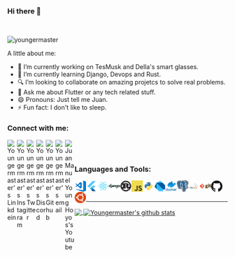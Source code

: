 ### Hi there 👋

<br>

<p align="left"> <img src="https://komarev.com/ghpvc/?username=youngermaster&label=Views&color=blue&style=plastic" alt="youngermaster" /> </p>


A little about me:

- 🔭 I’m currently working on TesMusk and Della's smart glasses.
- 📙 I’m currently learning Django, Devops and Rust.
- 🔍 I’m looking to collaborate on amazing projetcs to solve real problems. 
- 💬 Ask me about Flutter or any tech related stuff.  
- 😄 Pronouns: Just tell me Juan.
- ⚡ Fun fact: I don't like to sleep.

### Connect with me:

<a href="https://www.linkedin.com/in/juan-manuel-young-hoyos-701653157">
  <img align="left" alt="Youngermaster's Linkdein" width="22px" src="https://cdn.jsdelivr.net/npm/simple-icons@v3/icons/linkedin.svg" />
</a>

<a href="https://instagram.com/jmyounghoyos">
  <img align="left" alt="Youngermaster's Instagram" width="22px" src="https://cdn.jsdelivr.net/npm/simple-icons@v3/icons/instagram.svg" />
</a>

<a href="https://twitter.com/jmyounghoyos">
  <img align="left" alt="Youngermaster's Twitter" width="22px" src="https://cdn.jsdelivr.net/npm/simple-icons@v3/icons/twitter.svg" />
</a>

<a href="https://discordhub.com/profile/412340197640896513">
  <img align="left" alt="Youngermaster's Discord" width="22px" src="https://cdn.jsdelivr.net/npm/simple-icons@v3/icons/discord.svg" />
</a>

<a href="https://github.com/Youngermaster">
  <img align="left" alt="Youngermaster's Github" width="22px" src="https://cdn.jsdelivr.net/npm/simple-icons@v3/icons/github.svg" />
</a>

<a href="mailto:juanmanuel12.13jmyh81@gmail.com">
  <img align="left" alt="Youngermaster's email" width="22px" src="https://cdn.jsdelivr.net/npm/simple-icons@v3/icons/gmail.svg" />
</a>

<a href="https://www.youtube.com/channel/UCyuYHymUH4Adj2YytTdtD4g">
  <img align="left" alt="Juan Manuel Young Hoyos's Youtube" width="22px" src="https://cdn.jsdelivr.net/npm/simple-icons@v3/icons/youtube.svg" />
</a>

<br/>
<br/>

### Languages and Tools:

<img align="left" alt="Visual Studio Code" width="26px" src="https://raw.githubusercontent.com/github/explore/80688e429a7d4ef2fca1e82350fe8e3517d3494d/topics/visual-studio-code/visual-studio-code.png" />

<img align="left" alt="VSCode" width="26px" src="https://raw.githubusercontent.com/github/explore/e94815998e4e0713912fed477a1f346ec04c3da2/topics/flutter/flutter.png" />

<img align="left" alt="React" width="26px" src="https://raw.githubusercontent.com/github/explore/80688e429a7d4ef2fca1e82350fe8e3517d3494d/topics/react/react.png" />

<img align="left" alt="Django" width="26px" src="https://raw.githubusercontent.com/github/explore/80688e429a7d4ef2fca1e82350fe8e3517d3494d/topics/django/django.png" />

<img align="left" alt="Rust" width="26px" src="https://raw.githubusercontent.com/github/explore/80688e429a7d4ef2fca1e82350fe8e3517d3494d/topics/rust/rust.png" />

<img align="left" alt="JavaScript" width="26px" src="https://raw.githubusercontent.com/github/explore/80688e429a7d4ef2fca1e82350fe8e3517d3494d/topics/javascript/javascript.png" />

<img align="left" alt="Python" width="26px" src="https://raw.githubusercontent.com/github/explore/80688e429a7d4ef2fca1e82350fe8e3517d3494d/topics/python/python.png" />

<img align="left" alt="Dart" width="26px" src="https://raw.githubusercontent.com/github/explore/80688e429a7d4ef2fca1e82350fe8e3517d3494d/topics/dart/dart.png" />

<img align="left" alt="Docker" width="26px" src="https://raw.githubusercontent.com/github/explore/80688e429a7d4ef2fca1e82350fe8e3517d3494d/topics/docker/docker.png" />

<img align="left" alt="Postgres" width="26px" src="https://raw.githubusercontent.com/github/explore/80688e429a7d4ef2fca1e82350fe8e3517d3494d/topics/postgresql/postgresql.png" />

<img align="left" alt="MySQL" width="26px" src="https://raw.githubusercontent.com/github/explore/80688e429a7d4ef2fca1e82350fe8e3517d3494d/topics/mysql/mysql.png" />

<img align="left" alt="Git" width="26px" src="https://raw.githubusercontent.com/github/explore/80688e429a7d4ef2fca1e82350fe8e3517d3494d/topics/git/git.png" />

<img align="left" alt="GitHub" width="26px" src="https://raw.githubusercontent.com/github/explore/78df643247d429f6cc873026c0622819ad797942/topics/github/github.png" />

<img align="left" alt="Ubuntu" width="26px" src="https://raw.githubusercontent.com/github/explore/80688e429a7d4ef2fca1e82350fe8e3517d3494d/topics/ubuntu/ubuntu.png" />

<br />
<br />

---

<a href="https://github.com/Youngermaster">
  <img align="center" src="https://github-readme-stats.vercel.app/api/top-langs/?username=youngermaster&theme=light&hide_langs_below=1" />
</a>
<a href="https://github.com/Youngermaster">
 <img align="center" src="https://github-readme-stats.vercel.app/api?username=youngermaster&show_icons=true&theme=light&line_height=27" alt="Youngermaster's github stats"/>
</a>
